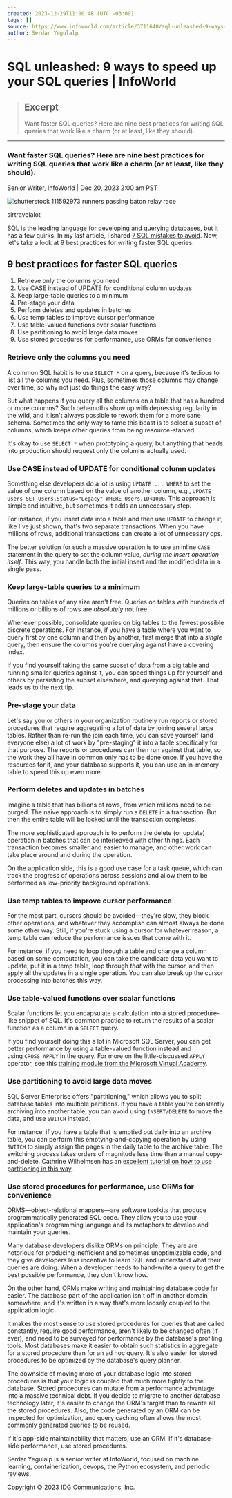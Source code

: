 ```yaml
---
created: 2023-12-29T11:00:48 (UTC -03:00)
tags: []
source: https://www.infoworld.com/article/3711640/sql-unleashed-9-ways-to-speed-up-your-sql-queries.html?ref=dailydev#tk.rss_all
author: Serdar Yegulalp
---
```


# SQL unleashed: 9 ways to speed up your SQL queries | InfoWorld

> ## Excerpt
> Want faster SQL queries? Here are nine best practices for writing SQL queries that work like a charm (or at least, like they should).

---
### Want faster SQL queries? Here are nine best practices for writing SQL queries that work like a charm (or at least, like they should).

Senior Writer, InfoWorld | Dec 20, 2023 2:00 am PST

![shutterstock 111592973 runners passing baton relay race](https://images.idgesg.net/images/article/2023/01/shutterstock_111592973-100936712-large.jpg?auto=webp&quality=85,70)

sirtravelalot

SQL is the [leading language for developing and querying databases](https://www.infoworld.com/article/3219795/what-is-sql-the-lingua-franca-of-data-analysis.html), but it has a few quirks. In my last article, I shared [7 SQL mistakes to avoid](https://www.infoworld.com/article/3209665/sql-unleashed-7-sql-mistakes-to-avoid.html). Now, let's take a look at 9 best practices for writing faster SQL queries. 

## 9 best practices for faster SQL queries

1.  Retrieve only the columns you need
2.  Use CASE instead of UPDATE for conditional column updates
3.  Keep large-table queries to a minimum
4.  Pre-stage your data
5.  Perform deletes and updates in batches
6.  Use temp tables to improve cursor performance
7.  Use table-valued functions over scalar functions
8.  Use partitioning to avoid large data moves
9.  Use stored procedures for performance, use ORMs for convenience

### Retrieve only the columns you need

A common SQL habit is to use `SELECT *` on a query, because it's tedious to list all the columns you need. Plus, sometimes those columns may change over time, so why not just do things the easy way?

But what happens if you query all the columns on a table that has a hundred or more columns? Such behemoths show up with depressing regularity in the wild, and it isn't always possible to rework them for a more sane schema. Sometimes the only way to tame this beast is to select a subset of columns, which keeps other queries from being resource-starved.

It's okay to use `SELECT *` when prototyping a query, but anything that heads into production should request only the columns actually used.

### Use CASE instead of UPDATE for conditional column updates

Something else developers do a lot is using `UPDATE ... WHERE` to set the value of one column based on the value of another column, e.g., `UPDATE Users SET Users.Status="Legacy" WHERE Users.ID<1000`. This approach is simple and intuitive, but sometimes it adds an unnecessary step.

For instance, if you insert data into a table and then use `UPDATE` to change it, like I've just shown, that's two separate transactions. When you have millions of rows, additional transactions can create a lot of unnecesary ops.

The better solution for such a massive operation is to use an inline `CASE` statement in the query to set the column value, _during the insert operation itself_. This way, you handle both the initial insert and the modified data in a single pass.

### Keep large-table queries to a minimum

Queries on tables of any size aren't free. Queries on tables with hundreds of millions or billions of rows are _absolutely_ not free.

Whenever possible, consolidate queries on big tables to the fewest possible discrete operations. For instance, if you have a table where you want to query first by one column and then by another, first merge that into a _single_ query, then ensure the columns you're querying against have a covering index.

If you find yourself taking the same subset of data from a big table and running smaller queries against it, you can speed things up for yourself and others by persisting the subset elsewhere, and querying against that. That leads us to the next tip.

### Pre-stage your data

Let's say you or others in your organization routinely run reports or stored procedures that require aggregating a lot of data by joining several large tables. Rather than re-run the join each time, you can save yourself (and everyone else) a lot of work by "pre-staging" it into a table specifically for that purpose. The reports or procedures can then run against that table, so the work they all have in common only has to be done once. If you have the resources for it, and your database supports it, you can use an in-memory table to speed this up even more.

### Perform deletes and updates in batches

Imagine a table that has billions of rows, from which millions need to be purged. The naive approach is to simply run a `DELETE` in a transaction. But then the entire table will be locked until the transaction completes.

The more sophisticated approach is to perform the delete (or update) operation in batches that can be interleaved with other things. Each transaction becomes smaller and easier to manage, and other work can take place around and during the operation.

On the application side, this is a good use case for a task queue, which can track the progress of operations across sessions and allow them to be performed as low-priority background operations.

### Use temp tables to improve cursor performance

For the most part, cursors should be avoided—they're slow, they block other operations, and whatever they accomplish can almost always be done some other way. Still, if you're stuck using a cursor for whatever reason, a temp table can reduce the performance issues that come with it.

For instance, if you need to loop through a table and change a column based on some computation, you can take the candidate data you want to update, put it in a temp table, loop through _that_ with the cursor, and then apply all the updates in a single operation. You can also break up the cursor processing into batches this way.

### Use table-valued functions over scalar functions

Scalar functions let you encapsulate a calculation into a stored procedure-like snippet of SQL. It's common practice to return the results of a scalar function as a column in a `SELECT` query.

If you find yourself doing this a lot in Microsoft SQL Server, you can get better performance by using a table-valued function instead and using `CROSS APPLY` in the query. For more on the little-discussed `APPLY` operator, see this [training module from the Microsoft Virtual Academy](https://learn.microsoft.com/en-us/training/modules/combine-query-results-set-operators/).

### Use partitioning to avoid large data moves

SQL Server Enterprise offers "partitioning," which allows you to split database tables into multiple partitions. If you have a table you're constantly archiving into another table, you can avoid using `INSERT/DELETE` to move the data, and use `SWITCH` instead.

For instance, if you have a table that is emptied out daily into an archive table, you can perform this emptying-and-copying operation by using `SWITCH` to simply assign the pages in the daily table to the archive table. The switching process takes orders of magnitude less time than a manual copy-and-delete. Cathrine Wilhelmsen has an [excellent tutorial on how to use partitioning in this way](https://www.cathrinewilhelmsen.net/table-partitioning-in-sql-server-partition-switching/).

### Use stored procedures for performance, use ORMs for convenience

ORMS—object-relational mappers—are software toolkits that produce programmatically generated SQL code. They allow you to use your application's programming language and its metaphors to develop and maintain your queries.

Many database developers dislike ORMs on principle. They are are notorious for producing inefficient and sometimes unoptimizable code, and they give developers less incentive to learn SQL and understand what their queries are doing. When a developer needs to hand-write a query to get the best possible performance, they don't know how.

On the other hand, ORMs make writing and maintaining database code far easier. The database part of the application isn't off in another domain somewhere, and it's written in a way that's more loosely coupled to the application logic.

It makes the most sense to use stored procedures for queries that are called constantly, require good performance, aren't likely to be changed often (if ever), and need to be surveyed for performance by the database's profiling tools. Most databases make it easier to obtain such statistics in aggregate for a stored procedure than for an ad hoc query. It's also easier for stored procedures to be optimized by the database's query planner.

The downside of moving more of your database logic into stored procedures is that your logic is coupled that much more tightly to the database. Stored procedures can mutate from a performance advantage into a massive technical debt. If you decide to migrate to another database technology later, it's easier to change the ORM's target than to rewrite all the stored procedures. Also, the code generated by an ORM can be inspected for optimization, and query caching often allows the most commonly generated queries to be reused.

If it's app-side maintainability that matters, use an ORM. If it's database-side performance, use stored procedures.

Serdar Yegulalp is a senior writer at InfoWorld, focused on machine learning, containerization, devops, the Python ecosystem, and periodic reviews.

Copyright © 2023 IDG Communications, Inc.
